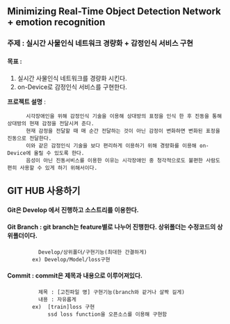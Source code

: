 ## Minimizing Real-Time Object Detection Network + emotion recognition
### 주제 : 실시간 사물인식 네트워크 경량화 + 감정인식 서비스 구현

#### 목표 :
1. 실시간 사물인식 네트워크를 경량화 시킨다.
2. on-Device로 감정인식 서비스를 구현한다.

**프로젝트 설명** : 

          시각장애인을 위해 감정인식 기술을 이용해 상대방의 표정을 인식 한 후 진동을 통해 상대방의 현재 감정을 전달시켜 준다.
          현재 감정을 전달할 때 매 순간 전달하는 것이 아닌 감정이 변화하면 변화된 표정을 진동으로 전달한다.
          이와 같은 감정인식 기술을 보다 편리하게 이용하기 위해 경량화를 이용해 on-Device에 올릴 수 있도록 한다. 
          음성이 아닌 진동서비스를 이용한 이유는 시각장애인 중 청각적으로도 불편한 사람도 편히 사용할 수 있게 하기 위해서이다.






## GIT HUB 사용하기
#### Git은 Develop 에서 진행하고 소스트리를 이용한다.
#### Git Branch : git branch는 feature별로 나누어 진행한다. 상위폴더는 수정코드의 상위폴더이다. 
              Develop/상위폴더/구현기능(최대한 간결하게)
            ex) Develop/Model/loss구현
#### Commit : commit은 제목과 내용으로 이루어져있다.
              제목 : [고친파일 명] 구현기능(branch와 같거나 살짝 길게)
              내용 : 자유롭게
            ex)  [train]loss 구현
                 ssd loss function을 오픈소스를 이용해 구현함
